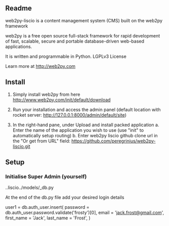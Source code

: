 ## Readme

web2py-liscio is a content management system (CMS) built on the web2py framework

web2py is a free open source full-stack framework for rapid development of fast, scalable, secure and portable database-driven web-based applications.

It is written and programmable in Python. LGPLv3 License

Learn more at http://web2py.com

## Install

1. Simply install web2py from here http://www.web2py.com/init/default/download

2. Run your installation and access the admin panel (default location with rocket server: http://127.0.0.1:8000/admin/default/site)

3. In the right-hand pane, under Upload and install packed application
a. Enter the name of the application you wish to use (use "init" to automatically setup routing)
b. Enter web2py liscio github clone url in the "Or get from URL" field: https://github.com/peregrinius/web2py-liscio.git

## Setup

### Initialise Super Admin (yourself)

..liscio../models/\_db.py

At the end of the db.py file add your desired login details

user1 = db.auth_user.insert(
        password = db.auth_user.password.validate('frosty')[0],
        email = 'jack.frost@gmail.com',
        first_name = 'Jack',
        last_name = 'Frost',
    )
